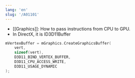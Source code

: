 ```yaml
---
lang: 'en'
slug: '/A01101'
---
```


- [[Graphics]]: How to pass instructions from CPU to GPU.
- In DirectX, it is ID3D11Buffer

```cpp
mVertexBuffer = mGraphics.CreateGraphicsBuffer(
	vert,
	sizeof(vert),
	D3D11_BIND_VERTEX_BUFFER,
	D3D11_CPU_ACCESS_WRITE,
	D3D11_USAGE_DYNAMIC
);
```
